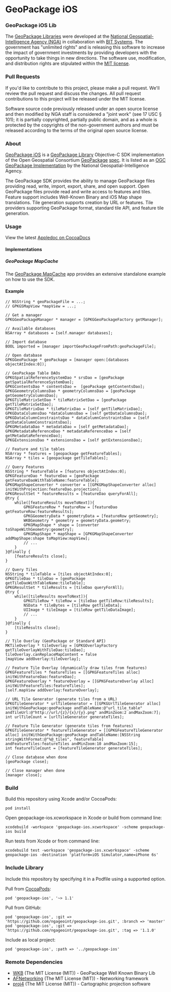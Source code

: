 # GeoPackage iOS

### GeoPackage iOS Lib ####

The [GeoPackage Libraries](http://ngageoint.github.io/GeoPackage/) were developed at the [National Geospatial-Intelligence Agency (NGA)](http://www.nga.mil/) in collaboration with [BIT Systems](http://www.bit-sys.com/). The government has "unlimited rights" and is releasing this software to increase the impact of government investments by providing developers with the opportunity to take things in new directions. The software use, modification, and distribution rights are stipulated within the [MIT license](http://choosealicense.com/licenses/mit/).


### Pull Requests ###
If you'd like to contribute to this project, please make a pull request. We'll review the pull request and discuss the changes. All pull request contributions to this project will be released under the MIT license.

Software source code previously released under an open source license and then modified by NGA staff is considered a "joint work" (see 17 USC § 101); it is partially copyrighted, partially public domain, and as a whole is protected by the copyrights of the non-government authors and must be released according to the terms of the original open source license.

### About ###

[GeoPackage iOS](http://ngageoint.github.io/geopackage-ios/) is a [GeoPackage Library](http://ngageoint.github.io/GeoPackage/) Objective-C SDK implementation of the Open Geospatial Consortium [GeoPackage](http://www.geopackage.org/) [spec](http://www.geopackage.org/spec/).  It is listed as an [OGC GeoPackage Implementation](http://www.geopackage.org/#implementations_nga) by the National Geospatial-Intelligence Agency.

The GeoPackage SDK provides the ability to manage GeoPackage files providing read, write, import, export, share, and open support. Open GeoPackage files provide read and write access to features and tiles. Feature support includes Well-Known Binary and iOS Map shape translations. Tile generation supports creation by URL or features. Tile providers supporting GeoPackage format, standard tile API, and feature tile generation.

### Usage ###

View the latest [Appledoc on CocoaDocs](http://cocoadocs.org/docsets/geopackage-ios)

#### Implementations ####

##### GeoPackage MapCache #####

The [GeoPackage MapCache](https://github.com/ngageoint/geopackage-mapcache-ios) app provides an extensive standalone example on how to use the SDK.

#### Example ####

    // NSString * geoPackageFile = ...;
    // GPKGSMapView *mapView = ...;
    
    // Get a manager
    GPKGGeoPackageManager * manager = [GPKGGeoPackageFactory getManager];
    
    // Available databases
    NSArray * databases = [self.manager databases];
    
    // Import database
    BOOL imported = [manager importGeoPackageFromPath:geoPackageFile];
    
    // Open database
    GPKGGeoPackage * geoPackage = [manager open:[databases objectAtIndex:0]);
    
    // GeoPackage Table DAOs
    GPKGSpatialReferenceSystemDao * srsDao = [geoPackage getSpatialReferenceSystemDao];
    GPKGContentsDao * contentsDao =  [geoPackage getContentsDao];
    GPKGGeometryColumnsDao * geometryColumnsDao = [geoPackage getGeometryColumnsDao];
    GPKGTileMatrixSetDao * tileMatrixSetDao = [geoPackage getTileMatrixSetDao];
    GPKGTileMatrixDao * tileMatrixDao = [self getTileMatrixDao];
    GPKGDataColumnsDao *dataColumnsDao = [self getDataColumnsDao];
    GPKGDataColumnConstraintsDao * dataColumnConstraintsDao = [self getDataColumnConstraintsDao];
    GPKGMetadataDao * metadataDao = [self getMetadataDao];
    GPKGMetadataReferenceDao * metadataReferenceDao = [self getMetadataReferenceDao];
    GPKGExtensionsDao * extensionsDao = [self getExtensionsDao];
    
    // Feature and tile tables
    NSArray * features = [geopackage getFeatureTables];
    NSArray * tiles = [geopackage getTileTables];
    
    // Query Features
    NSString * featureTable = [features objectAtIndex:0];
    GPKGFeatureDao * featureDao = [geoPackage getFeatureDaoWithTableName:featureTable];
    GPKGMapShapeConverter * converter = [[GPKGMapShapeConverter alloc] initWithProjection:featureDao.projection];
    GPKGResultSet * featureResults = [featureDao queryForAll];
    @try {
        while([featureResults moveToNext]){
            GPKGFeatureRow * featureRow = [featureDao getFeatureRow:featureResults];
            GPKGGeometryData * geometryData = [featureRow getGeometry];
            WKBGeometry * geometry = geometryData.geometry;
            GPKGMapShape * shape = [converter toShapeWithGeometry:geometry];
            GPKGMapShape * mapShape = [GPKGMapShapeConverter addMapShape:shape toMapView:mapView];
            // ...
        }
    }@finally {
        [featureResults close];
    }
    
    // Query Tiles
    NSString * tileTable = [tiles objectAtIndex:0];
    GPKGTileDao * tileDao = [geoPackage getTileDaoWithTableName:tileTable];
    GPKGResultSet * tileResults = [tileDao queryForAll];
    @try {
        while([tileResults moveToNext]){
            GPKGTileRow * tileRow = [tileDao getTileRow:tileResults];
            NSData * tileBytes = [tileRow getTileData];
            UIImage * tileImage = [tileRow getTileDataImage];
            // ...
        }
    }@finally {
        [tileResults close];
    }
    
    // Tile Overlay (GeoPackage or Standard API)
    MKTileOverlay * tileOverlay = [GPKGOverlayFactory getTileOverlayWithTileDao:tileDao];
    tileOverlay.canReplaceMapContent = false
    [mapView addOverlay:tileOverlay];
    
    // Feature Tile Overlay (dynamically draw tiles from features)
    GPKGFeatureTiles * featureTiles = [[GPKGFeatureTiles alloc] initWithFeatureDao:featureDao];
    GPKGFeatureOverlay * featureOverlay = [[GPKGFeatureOverlay alloc] initWithFeatureTiles:featureTiles];
    [self.mapView addOverlay:featureOverlay];
    
    // URL Tile Generator (generate tiles from a URL)
    GPKGTileGenerator * urlTileGenerator = [[GPKGUrlTileGenerator alloc] initWithGeoPackage:geoPackage andTableName:@"url_tile_table" andTileUrl:@"http://url/{z}/{x}/{y}.png" andMinZoom:2 andMaxZoom:7];
    int urlTileCount = [urlTileGenerator generateTiles];
    
    // Feature Tile Generator (generate tiles from features)
    GPKGTileGenerator * featureTileGenerator = [[GPKGFeatureTileGenerator alloc] initWithGeoPackage:geoPackage andTableName:[NSString stringWithFormat:@"%@_tiles", featureTable] andFeatureTiles:featureTiles andMinZoom:10 andMaxZoom:15];
    int featureTileCount = [featureTileGenerator generateTiles];
    
    // Close database when done
    [geoPackage close];
    
    // Close manager when done
    [manager close];

### Build ###

Build this repository using Xcode and/or CocoaPods:

    pod install

Open geopackage-ios.xcworkspace in Xcode or build from command line:

    xcodebuild -workspace 'geopackage-ios.xcworkspace' -scheme geopackage-ios build

Run tests from Xcode or from command line:

    xcodebuild test -workspace 'geopackage-ios.xcworkspace' -scheme geopackage-ios -destination 'platform=iOS Simulator,name=iPhone 6s'

### Include Library ###

Include this repository by specifying it in a Podfile using a supported option.

Pull from [CocoaPods](https://cocoapods.org/pods/geopackage-ios):

    pod 'geopackage-ios', '~> 1.1'

Pull from GitHub:

    pod 'geopackage-ios', :git => 'https://github.com/ngageoint/geopackage-ios.git', :branch => 'master'
    pod 'geopackage-ios', :git => 'https://github.com/ngageoint/geopackage-ios.git', :tag => '1.1.0'

Include as local project:

    pod 'geopackage-ios', :path => '../geopackage-ios'

### Remote Dependencies ###

* [WKB](https://github.com/ngageoint/geopackage-wkb-ios) (The MIT License (MIT)) - GeoPackage Well Known Binary Lib
* [AFNetworking](https://github.com/AFNetworking/AFNetworking) (The MIT License (MIT)) - Networking framework
* [proj4](https://trac.osgeo.org/proj/) (The MIT License (MIT)) - Cartographic projection software
